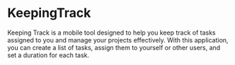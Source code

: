# KeepingTrack
Keeping Track is a mobile tool designed to help you keep track of tasks assigned to you and manage your projects effectively. With this application, you can create a list of tasks, assign them to yourself or other users, and set a duration for each task.
